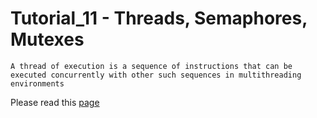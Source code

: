 #  Tutorial_11 - Threads, Semaphores, Mutexes

    A thread of execution is a sequence of instructions that can be executed concurrently with other such sequences in multithreading environments

Please read this [page](https://cplusplus.com/reference/thread/thread/)

